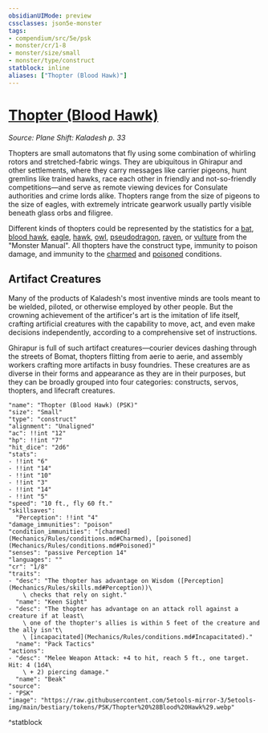 ```yaml
---
obsidianUIMode: preview
cssclasses: json5e-monster
tags:
- compendium/src/5e/psk
- monster/cr/1-8
- monster/size/small
- monster/type/construct
statblock: inline
aliases: ["Thopter (Blood Hawk)"]
---
```

# [Thopter (Blood Hawk)](Mechanics\bestiary\construct/thopter-blood-hawk-psk.md)
*Source: Plane Shift: Kaladesh p. 33*  

Thopters are small automatons that fly using some combination of whirling rotors and stretched-fabric wings. They are ubiquitous in Ghirapur and other settlements, where they carry messages like carrier pigeons, hunt gremlins like trained hawks, race each other in friendly and not-so-friendly competitions—and serve as remote viewing devices for Consulate authorities and crime lords alike. Thopters range from the size of pigeons to the size of eagles, with extremely intricate gearwork usually partly visible beneath glass orbs and filigree.

Different kinds of thopters could be represented by the statistics for a [bat](Mechanics/bestiary/beast/bat.md), [blood hawk](Mechanics/bestiary/beast/blood-hawk.md), [eagle](Mechanics/bestiary/beast/eagle.md), [hawk](Mechanics/bestiary/beast/hawk.md), [owl](Mechanics/bestiary/beast/owl.md), [pseudodragon](Mechanics/bestiary/dragon/pseudodragon.md), [raven](Mechanics/bestiary/beast/raven.md), or [vulture](Mechanics/bestiary/beast/vulture.md) from the "Monster Manual". All thopters have the construct type, immunity to poison damage, and immunity to the [charmed](Mechanics/Rules/conditions.md#Charmed) and [poisoned](Mechanics/Rules/conditions.md#Poisoned) conditions.

## Artifact Creatures

Many of the products of Kaladesh's most inventive minds are tools meant to be wielded, piloted, or otherwise employed by other people. But the crowning achievement of the artificer's art is the imitation of life itself, crafting artificial creatures with the capability to move, act, and even make decisions independently, according to a comprehensive set of instructions.

Ghirapur is full of such artifact creatures—courier devices dashing through the streets of Bomat, thopters flitting from aerie to aerie, and assembly workers crafting more artifacts in busy foundries. These creatures are as diverse in their forms and appearance as they are in their purposes, but they can be broadly grouped into four categories: constructs, servos, thopters, and lifecraft creatures.

```statblock
"name": "Thopter (Blood Hawk) (PSK)"
"size": "Small"
"type": "construct"
"alignment": "Unaligned"
"ac": !!int "12"
"hp": !!int "7"
"hit_dice": "2d6"
"stats":
- !!int "6"
- !!int "14"
- !!int "10"
- !!int "3"
- !!int "14"
- !!int "5"
"speed": "10 ft., fly 60 ft."
"skillsaves":
  "Perception": !!int "4"
"damage_immunities": "poison"
"condition_immunities": "[charmed](Mechanics/Rules/conditions.md#Charmed), [poisoned](Mechanics/Rules/conditions.md#Poisoned)"
"senses": "passive Perception 14"
"languages": ""
"cr": "1/8"
"traits":
- "desc": "The thopter has advantage on Wisdom ([Perception](Mechanics/Rules/skills.md#Perception))\
    \ checks that rely on sight."
  "name": "Keen Sight"
- "desc": "The thopter has advantage on an attack roll against a creature if at least\
    \ one of the thopter's allies is within 5 feet of the creature and the ally isn't\
    \ [incapacitated](Mechanics/Rules/conditions.md#Incapacitated)."
  "name": "Pack Tactics"
"actions":
- "desc": "Melee Weapon Attack: +4 to hit, reach 5 ft., one target. Hit: 4 (1d4\
    \ + 2) piercing damage."
  "name": "Beak"
"source":
- "PSK"
"image": "https://raw.githubusercontent.com/5etools-mirror-3/5etools-img/main/bestiary/tokens/PSK/Thopter%20%28Blood%20Hawk%29.webp"
```
^statblock